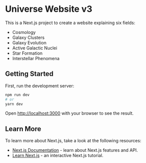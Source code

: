 # Universe Website v3

This is a Next.js project to create a website explaining six fields:
- Cosmology
- Galaxy Clusters
- Galaxy Evolution
- Active Galactic Nuclei
- Star Formation
- Interstellar Phenomena

## Getting Started

First, run the development server:

```bash
npm run dev
# or
yarn dev
```

Open [http://localhost:3000](http://localhost:3000) with your browser to see the result.

## Learn More

To learn more about Next.js, take a look at the following resources:

- [Next.js Documentation](https://nextjs.org/docs) - learn about Next.js features and API.
- [Learn Next.js](https://nextjs.org/learn) - an interactive Next.js tutorial.
